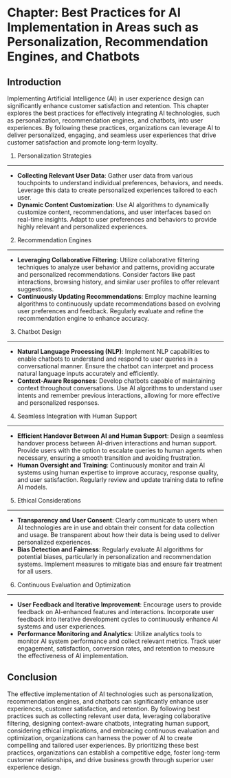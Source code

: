 Chapter: Best Practices for AI Implementation in Areas such as Personalization, Recommendation Engines, and Chatbots
====================================================================================================================

Introduction
------------

Implementing Artificial Intelligence (AI) in user experience design can significantly enhance customer satisfaction and retention. This chapter explores the best practices for effectively integrating AI technologies, such as personalization, recommendation engines, and chatbots, into user experiences. By following these practices, organizations can leverage AI to deliver personalized, engaging, and seamless user experiences that drive customer satisfaction and promote long-term loyalty.

1. Personalization Strategies
-----------------------------

* **Collecting Relevant User Data**: Gather user data from various touchpoints to understand individual preferences, behaviors, and needs. Leverage this data to create personalized experiences tailored to each user.
* **Dynamic Content Customization**: Use AI algorithms to dynamically customize content, recommendations, and user interfaces based on real-time insights. Adapt to user preferences and behaviors to provide highly relevant and personalized experiences.

2. Recommendation Engines
-------------------------

* **Leveraging Collaborative Filtering**: Utilize collaborative filtering techniques to analyze user behavior and patterns, providing accurate and personalized recommendations. Consider factors like past interactions, browsing history, and similar user profiles to offer relevant suggestions.
* **Continuously Updating Recommendations**: Employ machine learning algorithms to continuously update recommendations based on evolving user preferences and feedback. Regularly evaluate and refine the recommendation engine to enhance accuracy.

3. Chatbot Design
-----------------

* **Natural Language Processing (NLP)**: Implement NLP capabilities to enable chatbots to understand and respond to user queries in a conversational manner. Ensure the chatbot can interpret and process natural language inputs accurately and efficiently.
* **Context-Aware Responses**: Develop chatbots capable of maintaining context throughout conversations. Use AI algorithms to understand user intents and remember previous interactions, allowing for more effective and personalized responses.

4. Seamless Integration with Human Support
------------------------------------------

* **Efficient Handover Between AI and Human Support**: Design a seamless handover process between AI-driven interactions and human support. Provide users with the option to escalate queries to human agents when necessary, ensuring a smooth transition and avoiding frustration.
* **Human Oversight and Training**: Continuously monitor and train AI systems using human expertise to improve accuracy, response quality, and user satisfaction. Regularly review and update training data to refine AI models.

5. Ethical Considerations
-------------------------

* **Transparency and User Consent**: Clearly communicate to users when AI technologies are in use and obtain their consent for data collection and usage. Be transparent about how their data is being used to deliver personalized experiences.
* **Bias Detection and Fairness**: Regularly evaluate AI algorithms for potential biases, particularly in personalization and recommendation systems. Implement measures to mitigate bias and ensure fair treatment for all users.

6. Continuous Evaluation and Optimization
-----------------------------------------

* **User Feedback and Iterative Improvement**: Encourage users to provide feedback on AI-enhanced features and interactions. Incorporate user feedback into iterative development cycles to continuously enhance AI systems and user experiences.
* **Performance Monitoring and Analytics**: Utilize analytics tools to monitor AI system performance and collect relevant metrics. Track user engagement, satisfaction, conversion rates, and retention to measure the effectiveness of AI implementation.

Conclusion
----------

The effective implementation of AI technologies such as personalization, recommendation engines, and chatbots can significantly enhance user experiences, customer satisfaction, and retention. By following best practices such as collecting relevant user data, leveraging collaborative filtering, designing context-aware chatbots, integrating human support, considering ethical implications, and embracing continuous evaluation and optimization, organizations can harness the power of AI to create compelling and tailored user experiences. By prioritizing these best practices, organizations can establish a competitive edge, foster long-term customer relationships, and drive business growth through superior user experience design.
